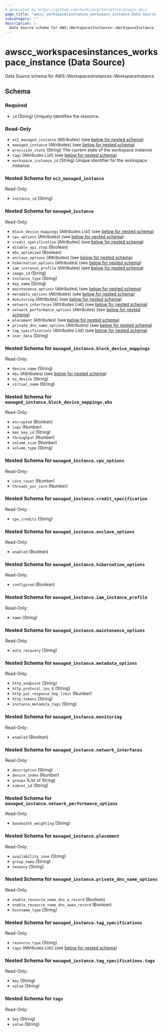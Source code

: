 ```yaml
---
# generated by https://github.com/hashicorp/terraform-plugin-docs
page_title: "awscc_workspacesinstances_workspace_instance Data Source - terraform-provider-awscc"
subcategory: ""
description: |-
  Data Source schema for AWS::WorkspacesInstances::WorkspaceInstance
---
```


# awscc_workspacesinstances_workspace_instance (Data Source)

Data Source schema for AWS::WorkspacesInstances::WorkspaceInstance



<!-- schema generated by tfplugindocs -->
## Schema

### Required

- `id` (String) Uniquely identifies the resource.

### Read-Only

- `ec2_managed_instance` (Attributes) (see [below for nested schema](#nestedatt--ec2_managed_instance))
- `managed_instance` (Attributes) (see [below for nested schema](#nestedatt--managed_instance))
- `provision_state` (String) The current state of the workspace instance
- `tags` (Attributes List) (see [below for nested schema](#nestedatt--tags))
- `workspace_instance_id` (String) Unique identifier for the workspace instance

<a id="nestedatt--ec2_managed_instance"></a>
### Nested Schema for `ec2_managed_instance`

Read-Only:

- `instance_id` (String)


<a id="nestedatt--managed_instance"></a>
### Nested Schema for `managed_instance`

Read-Only:

- `block_device_mappings` (Attributes List) (see [below for nested schema](#nestedatt--managed_instance--block_device_mappings))
- `cpu_options` (Attributes) (see [below for nested schema](#nestedatt--managed_instance--cpu_options))
- `credit_specification` (Attributes) (see [below for nested schema](#nestedatt--managed_instance--credit_specification))
- `disable_api_stop` (Boolean)
- `ebs_optimized` (Boolean)
- `enclave_options` (Attributes) (see [below for nested schema](#nestedatt--managed_instance--enclave_options))
- `hibernation_options` (Attributes) (see [below for nested schema](#nestedatt--managed_instance--hibernation_options))
- `iam_instance_profile` (Attributes) (see [below for nested schema](#nestedatt--managed_instance--iam_instance_profile))
- `image_id` (String)
- `instance_type` (String)
- `key_name` (String)
- `maintenance_options` (Attributes) (see [below for nested schema](#nestedatt--managed_instance--maintenance_options))
- `metadata_options` (Attributes) (see [below for nested schema](#nestedatt--managed_instance--metadata_options))
- `monitoring` (Attributes) (see [below for nested schema](#nestedatt--managed_instance--monitoring))
- `network_interfaces` (Attributes List) (see [below for nested schema](#nestedatt--managed_instance--network_interfaces))
- `network_performance_options` (Attributes) (see [below for nested schema](#nestedatt--managed_instance--network_performance_options))
- `placement` (Attributes) (see [below for nested schema](#nestedatt--managed_instance--placement))
- `private_dns_name_options` (Attributes) (see [below for nested schema](#nestedatt--managed_instance--private_dns_name_options))
- `tag_specifications` (Attributes List) (see [below for nested schema](#nestedatt--managed_instance--tag_specifications))
- `user_data` (String)

<a id="nestedatt--managed_instance--block_device_mappings"></a>
### Nested Schema for `managed_instance.block_device_mappings`

Read-Only:

- `device_name` (String)
- `ebs` (Attributes) (see [below for nested schema](#nestedatt--managed_instance--block_device_mappings--ebs))
- `no_device` (String)
- `virtual_name` (String)

<a id="nestedatt--managed_instance--block_device_mappings--ebs"></a>
### Nested Schema for `managed_instance.block_device_mappings.ebs`

Read-Only:

- `encrypted` (Boolean)
- `iops` (Number)
- `kms_key_id` (String)
- `throughput` (Number)
- `volume_size` (Number)
- `volume_type` (String)



<a id="nestedatt--managed_instance--cpu_options"></a>
### Nested Schema for `managed_instance.cpu_options`

Read-Only:

- `core_count` (Number)
- `threads_per_core` (Number)


<a id="nestedatt--managed_instance--credit_specification"></a>
### Nested Schema for `managed_instance.credit_specification`

Read-Only:

- `cpu_credits` (String)


<a id="nestedatt--managed_instance--enclave_options"></a>
### Nested Schema for `managed_instance.enclave_options`

Read-Only:

- `enabled` (Boolean)


<a id="nestedatt--managed_instance--hibernation_options"></a>
### Nested Schema for `managed_instance.hibernation_options`

Read-Only:

- `configured` (Boolean)


<a id="nestedatt--managed_instance--iam_instance_profile"></a>
### Nested Schema for `managed_instance.iam_instance_profile`

Read-Only:

- `name` (String)


<a id="nestedatt--managed_instance--maintenance_options"></a>
### Nested Schema for `managed_instance.maintenance_options`

Read-Only:

- `auto_recovery` (String)


<a id="nestedatt--managed_instance--metadata_options"></a>
### Nested Schema for `managed_instance.metadata_options`

Read-Only:

- `http_endpoint` (String)
- `http_protocol_ipv_6` (String)
- `http_put_response_hop_limit` (Number)
- `http_tokens` (String)
- `instance_metadata_tags` (String)


<a id="nestedatt--managed_instance--monitoring"></a>
### Nested Schema for `managed_instance.monitoring`

Read-Only:

- `enabled` (Boolean)


<a id="nestedatt--managed_instance--network_interfaces"></a>
### Nested Schema for `managed_instance.network_interfaces`

Read-Only:

- `description` (String)
- `device_index` (Number)
- `groups` (List of String)
- `subnet_id` (String)


<a id="nestedatt--managed_instance--network_performance_options"></a>
### Nested Schema for `managed_instance.network_performance_options`

Read-Only:

- `bandwidth_weighting` (String)


<a id="nestedatt--managed_instance--placement"></a>
### Nested Schema for `managed_instance.placement`

Read-Only:

- `availability_zone` (String)
- `group_name` (String)
- `tenancy` (String)


<a id="nestedatt--managed_instance--private_dns_name_options"></a>
### Nested Schema for `managed_instance.private_dns_name_options`

Read-Only:

- `enable_resource_name_dns_a_record` (Boolean)
- `enable_resource_name_dns_aaaa_record` (Boolean)
- `hostname_type` (String)


<a id="nestedatt--managed_instance--tag_specifications"></a>
### Nested Schema for `managed_instance.tag_specifications`

Read-Only:

- `resource_type` (String)
- `tags` (Attributes List) (see [below for nested schema](#nestedatt--managed_instance--tag_specifications--tags))

<a id="nestedatt--managed_instance--tag_specifications--tags"></a>
### Nested Schema for `managed_instance.tag_specifications.tags`

Read-Only:

- `key` (String)
- `value` (String)




<a id="nestedatt--tags"></a>
### Nested Schema for `tags`

Read-Only:

- `key` (String)
- `value` (String)
